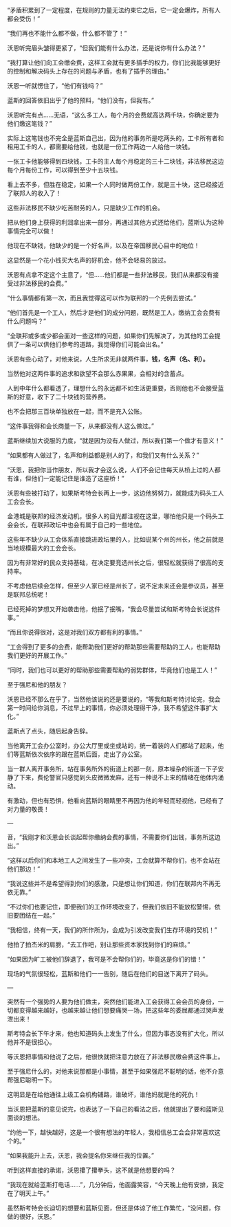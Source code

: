 “矛盾积累到了一定程度，在规则的力量无法约束它之后，它一定会爆炸，所有人都会受伤！”

“我们再也不能什么都不做，什么都不管了！”

沃恩听完眉头皱得更紧了，“但我们能有什么办法，还是说你有什么办法？”

“我打算让他们向工会缴会费，这样工会就有更多插手的权力，你们比我能够更好的控制和解决码头上存在的问题与矛盾，也有了插手的理由。”

沃恩一听就愣住了，“他们有钱吗？”

蓝斯的回答依旧出乎了他的预料，“他们没有，但我有。”

沃恩听完有点……无语，“这么多工人，每个月的会费就高达两千块，你确定要为他们缴这笔钱？”

实际上这笔钱也不完全是蓝斯自己出，因为他的事务所是吃两头的，工卡所有者和租用工卡的人，都需要给他钱，也就是一份工作两边一人给他一块钱。

一张工卡他能够得到四块钱，工卡的主人每个月稳定的三十二块钱，非法移民这边每个月每份工作，可以得到至少十五块钱。

看上去不多，但胜在稳定，如果一个人同时做两份工作，就是三十块，这已经接近了联邦人的收入了！

这些非法移民不缺少吃苦耐劳的人，只是缺少工作的机会。

把从他们身上获得的利润拿出来一部分，再通过其他方式还给他们，蓝斯认为这种事情完全可以做！

他现在不缺钱，他缺少的是一个好名声，以及在帝国移民心目中的地位！

这显然是一个花小钱买大名声的好机会，他不会轻易的放过。

沃恩有点拿不定这个主意了，“但……他们都是一些非法移民，我们从来都没有接受过非法移民的会费。”

“什么事情都有第一次，而且我觉得这可以作为联邦的一个先例去尝试。”

“他们首先是一个工人，然后才是他们的成分问题，既然是工人，缴纳工会会费有什么问题吗？”

“全联邦或多或少都会面对一些这样的问题，如果你们先解决了，为其他的工会提供了一条可以供他们参考的道路，我觉得你们可能会出名。”

沃恩有些心动了，对他来说，人生所求无非就两件事，**钱，名声（名、利）。**

当然他对这两件事的追求和欲望不会那么赤果果，会相对的含蓄点。

人到中年什么都看透了，理想什么的永远都不如生活更重要，否则他也不会接受蓝斯的好意，收下了二十块钱的营养费。

也不会把那三百块单独放在一起，而不是充入公账。

“这件事我得和会长商量一下，从来都没有人这么做过。”

蓝斯继续加大说服的力度，“就是因为没有人做过，所以我们第一个做才有意义！”

“如果都有人做过了，名声和利益都是别人的了，和我们又有什么关系？”

“沃恩，我把你当作朋友，所以我才会这么说，人们不会记住每天从桥上过的人都有谁，但他们一定能记住是谁造了这座桥！”

沃恩有些被打动了，如果斯考特会长再上一步，这边他努努力，就能成为码头工人工会会长。

金港城是联邦的经济发动机，很多人的目光都注视在这里，哪怕他只是一个码头工会会长，在联邦政坛中也会有属于自己的一些地位。

这些年不缺少从工会体系直接跳进政坛里的人，比如说某个州的州长，他之前就是当地规模最大的工会会长。

因为有非常好的民众支持基础，在决定要竞选州长之后，很轻松就获得了很高的支持率。

不考虑他后续会怎样，但至少人家已经是州长了，说不定未来还会是参议员，甚至是联邦总统呢！

已经死掉的梦想又开始袭击他，他抿了抿嘴，“我会尽量尝试和斯考特会长说这件事。”

“而且你说得很对，这是对我们双方都有利的事情。”

“工会得到了更多的会费，能帮助我们更好的帮助那些需要帮助的工人，也能帮助我们更好的开展工作。”

“同时，我们也可以更好的帮助那些需要帮助的弱势群体，毕竟他们也是工人！”

至于强尼和他的朋友？

沃恩已经不那么在乎了，当然他该说的还是要说的，“等我和斯考特讨论完，我会第一时间给你消息，不过早上的事情，你必须处理得干净，我不希望这件事扩大化。”

蓝斯点了点头，随后起身告辞。

当他离开工会办公室时，办公大厅里或坐或站的，统一着装的人们都站了起来，他们等蓝斯依次依序的跟在蓝斯后面，走出了办公室。

当一群人离开事务所，站在事务所外的街道上的那一刻，原本噪杂的街道一下子安静了下来，费伦警官只感觉到头皮微微发麻，还有一种说不上来的情绪在他体内涌动。

有激动，但也有恐惧，他看向蓝斯的眼睛里不再因为他的年轻而轻视他，已经有了对力量的敬畏！

—

音，“我刚才和沃恩会长谈起帮你缴纳会费的事情，不需要你们出钱，事务所这边出。”

“这样以后你们和本地工人之间发生了一些冲突，工会就算不帮你们，也不会站在他们那边！”

“我说这些并不是希望得到你们的感激，只是想让你们知道，你们在联邦内不再无依无靠。”

“不过你们也要记住，即便我们的工作环境改变了，但我们依旧不能放松警惕，依旧要团结在一起。”

“我相信，终有一天，我们的所作所为，会成为引发改变我们生存环境的契机！”

他拍了拍杰米的肩膀，“去工作吧，别让那些资本家找到你们的麻烦。”

“如果因为旷工被他们辞退了，我可是不会帮你们的，毕竟这是你们的错！”

现场的气氛很轻松，蓝斯和他们一一告别，随后在他们的目送下离开了码头。

—

突然有一个强势的人要为他们做主，突然他们能进入工会获得工会会员的身份，一切都变得越来越好，也越来越让他们想要痛哭一场，把这些年的委屈都通过哭声发泄出来！

斯考特会长下午才来，他也知道码头上发生了什么，但因为事态没有扩大化，所以他并不是很担心。

等沃恩把事情和他说了之后，他很快就把注意力放在了非法移民缴会费这件事上。

至于强尼什么的，对他来说那都是小事情，甚至于如果强尼不聪明的话，他不介意帮强尼聪明一下。

这明显是在给他通往上级工会机构铺路，谁破坏，谁他妈就是他的死仇！

当沃恩把蓝斯的意见说完，也表达了一下自己的看法之后，他就提出了要和蓝斯见面谈的想法。

“约他一下，越快越好，这是一个很有想法的年轻人，我相信总工会会非常喜欢这个的。”

“如果我能升上去，沃恩，我会提名你来继任我的位置。”

听到这样直接的承诺，沃恩攥了攥拳头，这不就是他想要的吗？

“我现在就给蓝斯打电话……”，几分钟后，他面露笑容，“今天晚上他有安排，我定在了明天上午。”

虽然斯考特会长迫切的想要和蓝斯见面，但还是体谅了他工作繁忙，“没问题，你做的很好，沃恩。”

